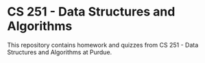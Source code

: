 # CS 251 - Data Structures and Algorithms

This repository contains homework and quizzes from CS 251 - Data Structures and Algorithms at Purdue.